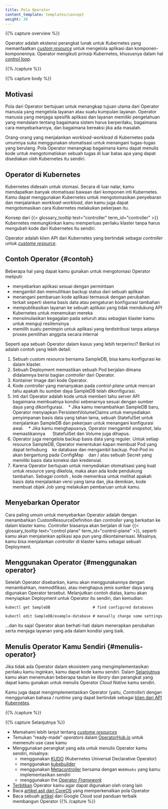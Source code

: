 ```yaml
---
title: Pola Operator
content_template: templates/concept
weight: 30
---
```


{{% capture overview %}}

Operator adalah ekstensi perangkat lunak untuk Kubernetes yang memanfaatkan
[_custom resource_](/docs/concepts/extend-kubernetes/api-extension/custom-resources/)
untuk mengelola aplikasi dan komponen-komponennya. Operator mengikuti prinsip
Kubernetes, khususnya dalam hal
[_control loop_](/docs/concepts/#kubernetes-control-plane).

{{% /capture %}}

{{% capture body %}}

## Motivasi

Pola dari Operator bertujuan untuk menangkap tujuan utama dari Operator manusia
yang mengelola layanan atau suatu kumpulan layanan. Operator manusia yang
menjaga spesifik aplikasi dan layanan memiliki pengetahuan yang mendalam tentang
bagaimana sistem harus berperilaku, bagaimana cara menyebarkannya, dan bagaimana
bereaksi jika ada masalah.

Orang-orang yang menjalankan _workload-workload_ di Kubernetes pada umumnya suka
menggunakan otomatisasi untuk menangani tugas-tugas yang berulang. Pola Operator
menangkap bagaimana kamu dapat menulis kode untuk mengotomatiskan sebuah tugas
di luar batas apa yang dapat disediakan oleh Kubernetes itu sendiri.

## Operator di Kubernetes

Kubernetes didesain untuk otomasi. Secara di luar nalar, kamu mendapatkan banyak
otomatisasi bawaan dari komponen inti Kubernetes. Kamu dapat menggunakan
Kubernetes untuk mengotomasikan penyebaran dan menjalankan _workload-workload_,
_dan_ kamu juga dapat mengotomasikan cara Kubernetes melakukan pekerjaan itu.

Konsep dari {{< glossary_tooltip text="controller" term_id="controller" >}}
Kubernetes memungkinkan kamu memperluas perilaku klaster tanpa harus mengubah
kode dari Kubernetes itu sendiri.

Operator adalah klien API dari Kubernetes yang bertindak sebagai _controller_
untuk [_custome resource_](/docs/concepts/api-extension/custom-resources/).

## Contoh Operator {#contoh}

Beberapa hal yang dapat kamu gunakan untuk mengotomasi Operator meliputi:

- menyebarkan aplikasi sesuai dengan permintaan
- mengambil dan memulihkan backup status dari sebuah aplikasi
- menangani pembaruan kode aplikasi termasuk dengan perubahan terkait seperti
  skema basis data atau pengaturan konfigurasi tambahan
- mempublikasikan layanan ke sebuah aplikasi yang tidak mendukung API Kubernetes
  untuk menemukan mereka
- mensimulasikan kegagalan pada seluruh atau sebagian klaster kamu untuk menguji
  resiliensinya
- memilih suatu pemimpin untuk aplikasi yang terdistribusi tanpa adanya proses
  pemilihan anggota secara internal

Seperti apa sebuah Operator dalam kasus yang lebih terperinci? Berikut ini
adalah contoh yang lebih detail:

1. Sebuah _custom resource_ bernama SampleDB, bisa kamu konfigurasi ke dalam
   klaster.
2. Sebuah Deployment memastikan sebuah Pod berjalan dimana didalamnya berisi
   bagian _controller_ dari Operator.
3. Kontainer Image dari kode Operator.
4. Kode _controller_ yang menanyakan pada _control-plane_ untuk mencari tahu
   apakah itu sumber daya SampleDB telah dikonfigurasi.
5. Inti dari Operator adalah kode untuk memberi tahu server API bagaimana
   membuatnya kondisi sebenarnya sesuai dengan sumber daya yang dikonfigurasi.
      * Jika kamu menambahkan SampleDB baru, Operator menyiapkan
   PersistentVolumeClaims untuk menyediakan penyimpanan basis data yang tahan
   lama, sebuah StatefulSet untuk menjalankan SampleDB dan pekerjaan untuk
   menangani konfigurasi awal.    * Jika kamu menghapusnya, Operator mengambil
   _snapshot_, lalu memastikannya      StatefulSet dan Volume juga dihapus.
6. Operator juga mengelola backup basis data yang reguler. Untuk setiap resource
   SampleDB, Operator menentukan kapan membuat Pod yang dapat terhubung    ke
   database dan mengambil backup. Pod-Pod ini akan bergantung pada ConfigMap
      dan / atau sebuah Secret yang memiliki basis data koneksi dan kredensial.
7. Karena Operator bertujuan untuk menyediakan otomatisasi yang kuat untuk
   resource yang dikelola, maka akan ada kode pendukung tambahan. Sebagai contoh
   , kode memeriksa untuk melihat apakah basis data menjalankan versi yang lama
   dan, jika demikian, kode membuat objek Job yang melakukan pembaruan untuk
   kamu.

## Menyebarkan Operator

Cara paling umum untuk menyebarkan Operator adalah dengan menambahkan
CustomResourceDefinition dan _controller_ yang berkaitan ke dalam klaster kamu.
_Controller_ biasanya akan berjalan di luar
{{< glossary_tooltip text="control plane" term_id="control-plane" >}}, seperti
kamu akan menjalankan aplikasi apa pun yang dikontainerisasi. Misalnya, kamu
bisa menjalankan _controller_ di klaster kamu sebagai sebuah Deployment.

## Menggunakan Operator {#menggunakan operator}

Setelah Operator disebarkan, kamu akan menggunakannya dengan menambahkan,
memodifikasi, atau menghapus jenis sumber daya yang digunakan Operator tersebut.
Melanjutkan contoh diatas, kamu akan menyiapkan Deployment untuk Operator itu
sendiri, dan kemudian:

```shell
kubectl get SampleDB                   # find configured databases

kubectl edit SampleDB/example-database # manually change some settings
```

&hellip;dan itu saja! Operator akan berhati-hati dalam menerapkan perubahan
serta menjaga layanan yang ada dalam kondisi yang baik.

## Menulis Operator Kamu Sendiri {#menulis-operator}

Jika tidak ada Operator dalam ekosistem yang mengimplementasikan perilaku kamu
inginkan, kamu dapat kode kamu sendiri. Dalam [Selanjutnya](#selanjutnya) kamu
akan menemukan beberapa tautan ke _library_ dan perangkat yang dapat kamu
gunakan untuk menulis Operator _Cloud Native_ kamu sendiri.

Kamu juga dapat mengimplementasikan Operator (yaitu, _Controller_) dengan
menggunakan bahasa / _runtime_ yang dapat bertindak sebagai
[klien dari API Kubernetes](/docs/reference/using-api/client-libraries/).

{{% /capture %}}

{{% capture Selanjutnya %}}

- Memahami lebih lanjut tentang
  [_custome resources_](/docs/concepts/extend-kubernetes/api-extension/custom-resources/)
- Temukan "ready-made" _operators_ dalam
  [OperatorHub.io](https://operatorhub.io/) untuk memenuhi use case kamu
- Menggunakan perangkat yang ada untuk menulis Operator kamu sendiri, misalnya:
  - menggunakan [KUDO](https://kudo.dev/) (Kubernetes Universal Declarative
    Operator)
  - menggunakan [kubebuilder](https://book.kubebuilder.io/)
  - menggunakan [Metacontroller](https://metacontroller.app/) bersama dengan
    `WebHooks` yang kamu implementasikan sendiri
  - menggunakan the
    [Operator _Framework_](https://github.com/operator-framework/getting-started)
- [Terbitkan](https://operatorhub.io/) Operator kamu agar dapat digunakan oleh
  orang lain
- Baca
  [artikel asli dari CoreOS](https://coreos.com/blog/introducing-operators.html)
  yang memperkenalkan pola Operator
- Baca sebuah
  [artikel](https://cloud.google.com/blog/products/containers-kubernetes/best-practices-for-building-kubernetes-operators-and-stateful-apps)
  dari Google Cloud soal panduan terbaik membangun Operator {{% /capture %}}

